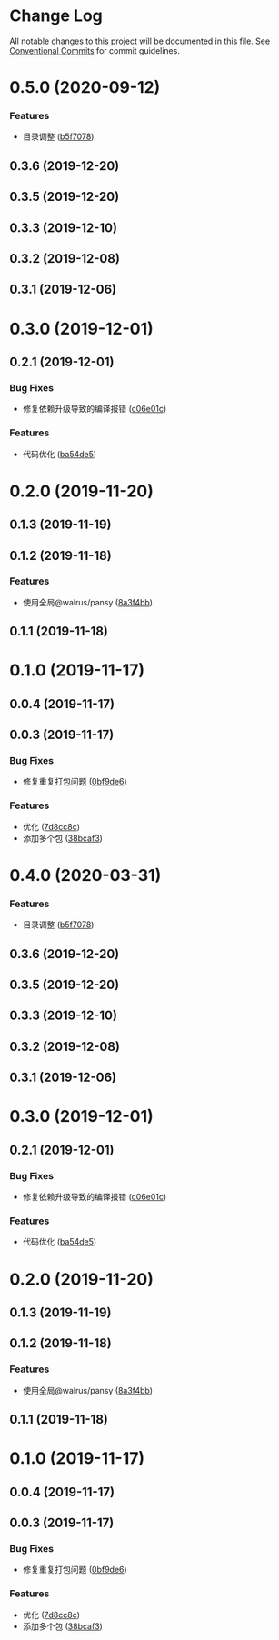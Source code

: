 # Change Log

All notable changes to this project will be documented in this file.
See [Conventional Commits](https://conventionalcommits.org) for commit guidelines.

# 0.5.0 (2020-09-12)

### Features

- 目录调整 ([b5f7078](https://github.com/pansyjs/utils/commit/b5f707863a4865b6bbd7c8333100088fbcae902e))

## 0.3.6 (2019-12-20)

## 0.3.5 (2019-12-20)

## 0.3.3 (2019-12-10)

## 0.3.2 (2019-12-08)

## 0.3.1 (2019-12-06)

# 0.3.0 (2019-12-01)

## 0.2.1 (2019-12-01)

### Bug Fixes

- 修复依赖升级导致的编译报错 ([c06e01c](https://github.com/pansyjs/utils/commit/c06e01c4701c9d6bd433c31a0eb8aa45fcabcd34))

### Features

- 代码优化 ([ba54de5](https://github.com/pansyjs/utils/commit/ba54de5d4cae90d834b44189173cb1c05008e18f))

# 0.2.0 (2019-11-20)

## 0.1.3 (2019-11-19)

## 0.1.2 (2019-11-18)

### Features

- 使用全局@walrus/pansy ([8a3f4bb](https://github.com/pansyjs/utils/commit/8a3f4bbca1fa03e8b48bae7d8369e2fff817d1ba))

## 0.1.1 (2019-11-18)

# 0.1.0 (2019-11-17)

## 0.0.4 (2019-11-17)

## 0.0.3 (2019-11-17)

### Bug Fixes

- 修复重复打包问题 ([0bf9de6](https://github.com/pansyjs/utils/commit/0bf9de6f2433696ed236c327a7ddab3195532f0f))

### Features

- 优化 ([7d8cc8c](https://github.com/pansyjs/utils/commit/7d8cc8c18c85e979decdbdc14a7f33628c83ad55))
- 添加多个包 ([38bcaf3](https://github.com/pansyjs/utils/commit/38bcaf38a7aec918dce7cd4b09aafef85a5443a4))

# 0.4.0 (2020-03-31)

### Features

- 目录调整 ([b5f7078](https://github.com/pansyjs/utils/commit/b5f707863a4865b6bbd7c8333100088fbcae902e))

## 0.3.6 (2019-12-20)

## 0.3.5 (2019-12-20)

## 0.3.3 (2019-12-10)

## 0.3.2 (2019-12-08)

## 0.3.1 (2019-12-06)

# 0.3.0 (2019-12-01)

## 0.2.1 (2019-12-01)

### Bug Fixes

- 修复依赖升级导致的编译报错 ([c06e01c](https://github.com/pansyjs/utils/commit/c06e01c4701c9d6bd433c31a0eb8aa45fcabcd34))

### Features

- 代码优化 ([ba54de5](https://github.com/pansyjs/utils/commit/ba54de5d4cae90d834b44189173cb1c05008e18f))

# 0.2.0 (2019-11-20)

## 0.1.3 (2019-11-19)

## 0.1.2 (2019-11-18)

### Features

- 使用全局@walrus/pansy ([8a3f4bb](https://github.com/pansyjs/utils/commit/8a3f4bbca1fa03e8b48bae7d8369e2fff817d1ba))

## 0.1.1 (2019-11-18)

# 0.1.0 (2019-11-17)

## 0.0.4 (2019-11-17)

## 0.0.3 (2019-11-17)

### Bug Fixes

- 修复重复打包问题 ([0bf9de6](https://github.com/pansyjs/utils/commit/0bf9de6f2433696ed236c327a7ddab3195532f0f))

### Features

- 优化 ([7d8cc8c](https://github.com/pansyjs/utils/commit/7d8cc8c18c85e979decdbdc14a7f33628c83ad55))
- 添加多个包 ([38bcaf3](https://github.com/pansyjs/utils/commit/38bcaf38a7aec918dce7cd4b09aafef85a5443a4))
